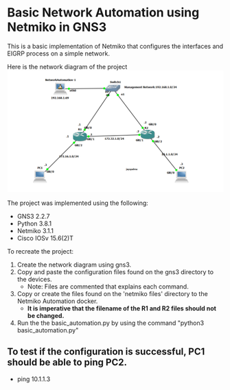# Basic Network Automation using Netmiko in GNS3 #
This is a basic implementation of Netmiko that configures the interfaces and EIGRP process on a simple network.

Here is the network diagram of the project
![](gns3%20files/network_topology.png)

The project was implemented using the following:
* GNS3 2.2.7
* Python 3.8.1
* Netmiko 3.1.1
* Cisco IOSv 15.6(2)T

To recreate the project:
1. Create the network diagram using gns3.
2. Copy and paste the configuration files found on the gns3 directory to the devices.
    * Note: Files are commented that explains each command.
3. Copy or create the files found on the 'netmiko files' directory to the Netmiko Automation docker.
    * **__It is imperative that the filename of the R1 and R2 files should not be changed.__**
4. Run the the basic_automation.py by using the command "python3 basic_automation.py"

## To test if the configuration is successful, PC1 should be able to ping PC2. ##
- ping 10.1.1.3
